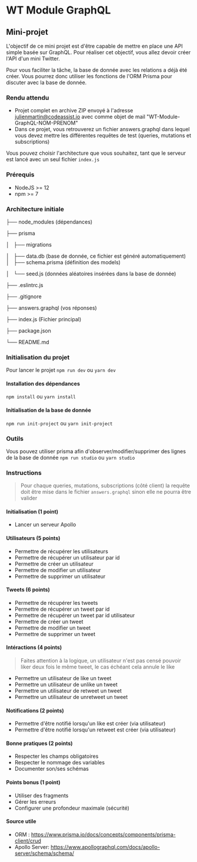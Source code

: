 # WT Module GraphQL
## Mini-projet

L'objectif de ce mini projet est d'être capable de mettre en place une API simple basée sur GraphQL.
Pour réaliser cet objectif, vous allez devoir créer l'API d'un mini Twitter.

Pour vous faciliter la tâche, la base de donnée avec les relations a déjà été créer.
Vous pourrez donc utiliser les fonctions de l'ORM Prisma pour discuter avec la base de donnée.

### Rendu attendu 
- Projet complet en archive ZIP envoyé à l'adresse julienmartin@codeassist.io avec comme objet de mail "WT-Module-GraphQL-NOM-PRENOM"
- Dans ce projet, vous retrouverez un fichier answers.graphql dans lequel vous devez mettre les différentes requêtes de test (queries, mutations et subscriptions)

Vous pouvez choisir l'architecture que vous souhaitez, tant que le serveur est lancé avec un seul fichier `index.js`


### Prérequis
* NodeJS >= 12
* npm >= 7

### Architecture initiale

├── node_modules (dépendances)

├── prisma

│   ├── migrations


│   ├── data.db (base de donnée, ce fichier est généré automatiquement)
│   ├── schema.prisma (définition des models)

│   └── seed.js (données aléatoires insérées dans la base de donnée)

├── .eslintrc.js

├── .gitignore

├── answers.graphql (vos réponses)

├── index.js (Fichier principal)

├── package.json

└── README.md

### Initialisation du projet
Pour lancer le projet 
`npm run dev` ou `yarn dev`

#### Installation des dépendances
`npm install` ou `yarn install`

#### Initialisation de la base de donnée
`npm run init-project` ou `yarn init-project`

### Outils
Vous pouvez utiliser prisma afin d'observer/modifier/supprimer des lignes de la base de donnée
`npm run studio` ou `yarn studio` 

### Instructions
> Pour chaque queries, mutations, subscriptions (côté client) la requête doit être mise dans le fichier `answers.graphql` sinon elle ne pourra être valider
#### Initialisation (1 point)
* Lancer un serveur Apollo

#### Utilisateurs (5 points)
* Permettre de récupérer les utilisateurs
* Permettre de récupérer un utilisateur par id
* Permettre de créer un utilisateur
* Permettre de modifier un utilisateur
* Permettre de supprimer un utilisateur

#### Tweets (6 points)
* Permettre de récupérer les tweets
* Permettre de récupérer un tweet par id
* Permettre de récupérer un tweet par id utilisateur
* Permettre de créer un tweet
* Permettre de modifier un tweet
* Permettre de supprimer un tweet

#### Intéractions (4 points)
> Faites attention à la logique, un utilisateur n'est pas censé pouvoir liker deux fois le même tweet, le cas échéant cela annule le like
* Permettre un utilisateur de like un tweet
* Permettre un utilisateur de unlike un tweet
* Permettre un utilisateur de retweet un tweet
* Permettre un utilisateur de unretweet un tweet

#### Notifications (2 points)
* Permettre d'être notifié lorsqu'un like est créer (via utilisateur)
* Permettre d'être notifié lorsqu'un retweet est créer (via utilisateur)

#### Bonne pratiques (2 points)
* Respecter les champs obligatoires
* Respecter le nommage des variables
* Documenter son/ses schémas

#### Points bonus (1 point)
* Utiliser des fragments
* Gérer les erreurs
* Configurer une profondeur maximale (sécurité)

#### Source utile
* ORM : https://www.prisma.io/docs/concepts/components/prisma-client/crud
* Apollo Server: https://www.apollographql.com/docs/apollo-server/schema/schema/
